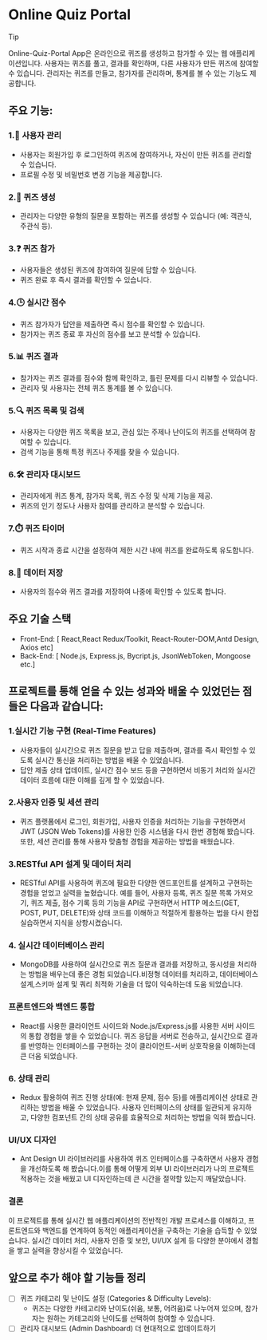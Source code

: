 # Online Quiz Portal

>[!TIP]
>Online-Quiz-Portal App은 온라인으로 퀴즈를 생성하고 참가할 수 있는 웹 애플리케이션입니다. 사용자는 퀴즈를 풀고, 결과를 확인하며, 다른 사용자가 만든 퀴즈에 참여할 수 있습니다. 관리자는 퀴즈를 만들고, 참가자를 관리하며, 통계를 볼 수 있는 기능도 제공합니다.

## 주요 기능:
### 1.👤 사용자 관리
- 사용자는 회원가입 후 로그인하여 퀴즈에 참여하거나, 자신이 만든 퀴즈를 관리할 수 있습니다.
- 프로필 수정 및 비밀번호 변경 기능을 제공합니다.

### 2.📝 퀴즈 생성
- 관리자는 다양한 유형의 질문을 포함하는 퀴즈를 생성할 수 있습니다 (예: 객관식, 주관식 등).

### 3.❓ 퀴즈 참가
- 사용자들은 생성된 퀴즈에 참여하여 질문에 답할 수 있습니다.
- 퀴즈 완료 후 즉시 결과를 확인할 수 있습니다.

### 4.🕒 실시간 점수
- 퀴즈 참가자가 답안을 제출하면 즉시 점수를 확인할 수 있습니다.
- 참가자는 퀴즈 종료 후 자신의 점수를 보고 분석할 수 있습니다.

### 5.📊 퀴즈 결과
- 참가자는 퀴즈 결과를 점수와 함께 확인하고, 틀린 문제를 다시 리뷰할 수 있습니다.
- 관리자 및 사용자는 전체 퀴즈 통계를 볼 수 있습니다.

### 5.🔍 퀴즈 목록 및 검색
- 사용자는 다양한 퀴즈 목록을 보고, 관심 있는 주제나 난이도의 퀴즈를 선택하여 참여할 수 있습니다.
- 검색 기능을 통해 특정 퀴즈나 주제를 찾을 수 있습니다.

### 6.🛠️ 관리자 대시보드
- 관리자에게 퀴즈 통계, 참가자 목록, 퀴즈 수정 및 삭제 기능을 제공.
- 퀴즈의 인기 정도나 사용자 참여를 관리하고 분석할 수 있습니다.

### 7.⏱️ 퀴즈 타이머
- 퀴즈 시작과 종료 시간을 설정하여 제한 시간 내에 퀴즈를 완료하도록 유도합니다.

### 8.💾 데이터 저장
- 사용자의 점수와 퀴즈 결과를 저장하여 나중에 확인할 수 있도록 합니다.

## 주요 기술 스택
- Front-End: [ React,React Redux/Toolkit, React-Router-DOM,Antd Design, Axios etc]
- Back-End: [ Node.js, Express.js, Bycript.js, JsonWebToken, Mongoose etc.]

## 프로젝트를 통해 얻을 수 있는 성과와 배울 수 있었던는 점들은 다음과 같습니다:
### 1.실시간 기능 구현 (Real-Time Features)
- 사용자들이 실시간으로 퀴즈 질문을 받고 답을 제출하며, 결과를 즉시 확인할 수 있도록 실시간 통신을 처리하는 방법을 배울 수 있었습니다.
- 답안 제출 상태 업데이트, 실시간 점수 보드 등을 구현하면서 비동기 처리와 실시간 데이터 흐름에 대한 이해를 깊게 할 수 있었습니다.

### 2.사용자 인증 및 세션 관리
- 퀴즈 플랫폼에서 로그인, 회원가입, 사용자 인증을 처리하는 기능을 구현하면서 JWT (JSON Web Tokens)를 사용한 인증 시스템을 다시 한번 경험해 봤습니다. 또한, 세션 관리를 통해 사용자 맞춤형 경험을 제공하는 방법을 배웠습니다.

### 3.RESTful API 설계 및 데이터 처리
- RESTful API를 사용하여 퀴즈에 필요한 다양한 엔드포인트를 설계하고 구현하는 경험을 얻었고 실력을 높혔습니다. 예를 들어, 사용자 등록, 퀴즈 질문 목록 가져오기, 퀴즈 제출, 점수 기록 등의 기능을 API로 구현하면서 HTTP 메소드(GET, POST, PUT, DELETE)와 상태 코드를 이해하고 적절하게 활용하는 법을 다시 한접 실습하면서 지식을 상항시켰습니다.

### 4. 실시간 데이터베이스 관리
- MongoDB를 사용하여 실시간으로 퀴즈 질문과 결과를 저장하고, 동시성을 처리하는 방법을 배우는데 좋은 경험 되었습니다.비정형 데이터를 처리하고, 데이터베이스 설계,스키마 설계 및 쿼리 최적화 기술을 더 많이 익숙하는데 도움 되었습니다.

### 프론트엔드와 백엔드 통합
- React를 사용한 클라이언트 사이드와 Node.js/Express.js를 사용한 서버 사이드의 통합 경험을 쌓을 수 있었습니다. 퀴즈 응답을 서버로 전송하고, 실시간으로 결과를 반영하는 인터페이스를 구현하는 것이 클라이언트-서버 상호작용을 이해하는데 큰 더움 되었습니다.

### 6. 상태 관리
- Redux 활용하여 퀴즈 진행 상태(예: 현재 문제, 점수 등)를 애플리케이션 상태로 관리하는 방법을 배울 수 있었습니다. 사용자 인터페이스의 상태를 일관되게 유지하고, 다양한 컴포넌트 간의 상태 공유를 효율적으로 처리하는 방법을 익혀 봤습니다.

### UI/UX 디자인
- Ant Design UI 라이브러리를 사용하여 퀴즈 인터페이스를 구축하면서 사용자 경험을 개선하도록 해 봤습니다.이를 통해 어떻게 외부 UI 라이브러리가 나의 프로젝트 적용하는 것을 배웠고  UI 디자인하는데 큰 시간을 절약할 있는지 깨달았습니다.

### 결론
이 프로젝트를 통해 실시간 웹 애플리케이션의 전반적인 개발 프로세스를 이해하고, 프론트엔드와 백엔드를 연계하여 동적인 애플리케이션을 구축하는 기술을 습득할 수 있었습니다. 실시간 데이터 처리, 사용자 인증 및 보안, UI/UX 설계 등 다양한 분야에서 경험을 쌓고 실력을 향상시킬 수 있었습니다.


## 앞으로 추가 해야 할 기능들 정리
- [ ] 퀴즈 카테고리 및 난이도 설정 (Categories & Difficulty Levels):
  - 퀴즈는 다양한 카테고리와 난이도(쉬움, 보통, 어려움)로 나누어져 있으며, 참가자는 원하는 카테고리와 난이도를 선택하여 참여할 수 있습니다.
- [ ] 관리자 대시보드 (Admin Dashboard) 더 현대적으로 압데이트하기 
